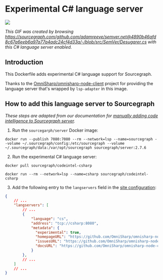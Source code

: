 # Experimental C# language server

![](https://cl.ly/2R1f0D2e1I1w/csharp.gif)

*This GIF was created by browsing https://sourcegraph.com/github.com/adamreeve/semver.net@4890b46afd8c67a6eeb6a97a77a4adc24cf4d33a/-/blob/src/SemVer/Desugarer.cs with this C# language server enabled.*

## Introduction

This Dockerfile adds experimental C# language support for Sourcegraph.

Thanks to the [OmniSharp/omnisharp-node-client](https://github.com/OmniSharp/omnisharp-node-client) project for providing the language server that's wrapped by `lsp-adapter` in this image.

## How to add this language server to Sourcegraph

*These steps are adapted from our documentation for [manually adding code intelligence to Sourcegraph server](https://about.sourcegraph.com/docs/code-intelligence/install-manual/).*

1. Run the `sourcegarph/server` Docker image:

```shell
docker run --publish 7080:7080 --rm --network=lsp --name=sourcegraph --volume ~/.sourcegraph/config:/etc/sourcegraph --volume ~/.sourcegraph/data:/var/opt/sourcegraph sourcegraph/server:2.7.6
```

2. Run the experimental C# language server:

  ```shell
  docker pull sourcegraph/codeintel-csharp

  docker run --rm --network=lsp --name=csharp sourcegraph/codeintel-csharp
  ```

3. Add the following entry to the `langservers` field in the [site configuration](https://about.sourcegraph.com/docs/config):

  ```json
  {
      // ...
      "langservers": [
          // ...
          {
              "language": "cs",
              "address": "tcp://csharp:8080",
              "metadata": {
                "experimental": true,
                "homepageURL": "https://github.com/OmniSharp/omnisharp-node-client",
                "issuesURL": "https://github.com/OmniSharp/omnisharp-node-client/issues",
                "docsURL": "https://github.com/OmniSharp/omnisharp-node-client/blob/master/README.md"
              }
          },
          // ...
      ]
      // ...
  }
  ```